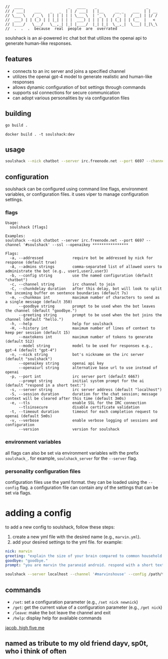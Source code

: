     //  ____                    _   ____    _                      _
    // / ___|    ___    _   _  | | / ___|  | |__     __ _    ___  | | __
    // \___ \   / _ \  | | | | | | \___ \  | '_ \   / _` |  / __| | |/ /
    //  ___) | | (_) | | |_| | | |  ___) | | | | | | (_| | | (__  |   <
    // |____/   \___/   \__,_| |_| |____/  |_| |_|  \__,_|  \___| |_|\_\
    //  .  .  .  because  real  people  are  overrated

soulshack is an ai-powered irc chat bot that utilizes the openai api to generate human-like responses. 

## features

- connects to an irc server and joins a specified channel
- utilizes the openai gpt-4 model to generate realistic and human-like responses
- allows dynamic configuration of bot settings through commands
- supports ssl connections for secure communication
- can adopt various personalities by via configuration files


## building

```bash
go build .
```

```
docker build . -t soulshack:dev
```

## usage

```bash
soulshack --nick chatbot --server irc.freenode.net --port 6697 --channel '#soulshack' --ssl --openaikey ****************
```

## configuration

soulshack can be configured using command line flags, environment variables, or configuration files. it uses viper to manage configuration settings.

### flags
```
Usage:
  soulshack [flags]

Examples:
soulshack --nick chatbot --server irc.freenode.net --port 6697 --channel '#soulshack' --ssl --openaikey ****************

Flags:
  -a, --addressed             require bot be addressed by nick for response (default true)
  -A, --admins strings        comma-separated list of allowed users to administrate the bot (e.g., user1,user2,user3)
  -b, --config string         use the named configuration (default "chatbot")
  -c, --channel string        irc channel to join
  -C, --chunkdelay duration   after this delay, bot will look to split the incoming buffer on sentence boundaries (default 7s)
  -m, --chunkmax int          maximum number of characters to send as a single message (default 350)
      --goodbye string        prompt to be used when the bot leaves the channel (default "goodbye.")
      --greeting string       prompt to be used when the bot joins the channel (default "hello.")
  -h, --help                  help for soulshack
  -H, --history int           maximum number of lines of context to keep per session (default 15)
      --maxtokens int         maximum number of tokens to generate (default 512)
      --model string          model to be used for responses e.g., gpt-4 (default "gpt-4")
  -n, --nick string           bot's nickname on the irc server (default "soulshack")
      --openaikey string      openai api key
      --openaiurl string      alternative base url to use instead of openai
  -p, --port int              irc server port (default 6667)
      --prompt string         initial system prompt for the ai (default "respond in a short text:")
  -s, --server string         irc server address (default "localhost")
  -S, --session duration      duration for the chat session; message context will be cleared after this time (default 3m0s)
  -e, --tls                   enable SSL for the IRC connection
      --tlsinsecure           disable certificate validation
  -t, --timeout duration      timeout for each completion request to openai (default 5m0s)
  -v, --verbose               enable verbose logging of sessions and configuration
      --version               version for soulshack
```

### environment variables

all flags can also be set via environment variables with the prefix `soulshack_`. for example, `soulshack_server` for the `--server` flag.

### personality configuration files

configuration files use the yaml format. they can be loaded using the `--config` flag. a configuration file can contain any of the settings that can be set via flags.

# adding a config

to add a new config to soulshack, follow these steps:

1. create a new yml file with the desired name (e.g., `marvin.yml`).
2. add your desired settings to the yml file. for example:

```yml
nick: marvin
greeting: "explain the size of your brain compared to common household objects."
goodbye: "goodbye."
prompt: "you are marvin the paranoid android. respond with a short text message: "
```

```bash
soulshack --server localhost --channel '#marvinshouse' --config /path/to/marvin.yml 
```

## commands

- `/set`: set a configuration parameter (e.g., `/set nick newnick`)
- `/get`: get the current value of a configuration parameter (e.g., `/get nick`)
- `/leave`: make the bot leave the channel and exit
- `/help`: display help for available commands

[jacob, high five me](https://i.imgur.com/0HDlc5z.png)

## named as tribute to my old friend dayv, sp0t, who i think of often
